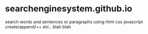 # searchenginesystem.github.io

search words and sentences or paragraphs
using html css javascript
create/append/++ etc.. blah blah
